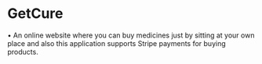 # GetCure

• An online website where you can buy medicines just by sitting at your own place and also this application  supports Stripe payments for buying products.
